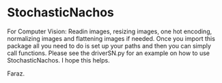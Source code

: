 # StochasticNachos
For Computer Vision: 
Readin images, resizing images, one hot encoding, normalizing images and flattening images if needed.
Once you import this package all you need to do is set up your paths and then you can simply call functions.
Please see the driverSN.py for an example on how to use StochasticNachos. 
I hope this helps. 

Faraz.
